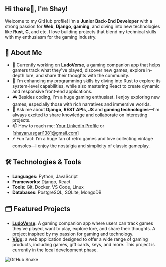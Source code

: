 ## Hi there👋, I'm Shay!

Welcome to my GitHub profile! I'm a **Junior Back-End Developer** with a strong passion for **Web**, **Django**, **gaming**, and diving into new technologies like **Rust**, **C**, and etc. I love building projects that blend my technical skills with my enthusiasm for the gaming industry.

## 🚀 About Me

- 🔭 Currently working on **[LudoVerse](https://github.com/yourusername/ludo_verse)**, a gaming companion app that helps gamers track what they've played, discover new games, explore in-depth lore, and share their thoughts with the community.
- 🌱 I'm enhancing my programming skills by diving into Rust to explore its system-level capabilities, while also mastering React to create dynamic and responsive front-end applications.
- 🎮 Besides coding, I'm a huge gaming enthusiast. I enjoy exploring new games, especially those with rich narratives and immersive worlds.
- 💬 Ask me about **Django**, **REST APIs**, **JS** and **gaming technologies**—I'm always excited to share knowledge and collaborate on interesting projects.
- 📫 How to reach me: [Your LinkedIn Profile](https://www.linkedin.com/in/shayan-asgary-764974226) or [shayan.asgari1381@gmail.com]
- ⚡ Fun fact: I’m a huge fan of retro games and love collecting vintage consoles—I enjoy the nostalgia and simplicity of classic gameplay.


## 🛠️ Technologies & Tools

- **Languages:** Python, JavaScript
- **Frameworks:** Django, React
- **Tools:** Git, Docker, VS Code, Linux
- **Databases:** PostgreSQL, SQLite, MongoDB


## 🗂️ Featured Projects
- **[LudoVerse](https://github.com/ShayNotRook/ludo_verse):** A gaming companion app where users can track games they've played, want to play, explore lore, and share their thoughts. A project inspired by my passion for gaming and technology.
- **[Vigo](https://github.com/ShayNotRook/Vigo):** a web application designed to offer a wide range of gaming products, including games, gift cards, keys, and more. This project is currently in the local development phase.


![GitHub Snake](https://github.com/ShayNotRook/ShayNotRook/blob/output/github-contribution-grid-snake.svg)
